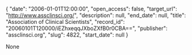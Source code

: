 {
  "date": "2006-01-01T12:00:00", 
  "open_access": false, 
  "target_url": "http://www.assclinsci.org/", 
  "description": null, 
  "end_date": null, 
  "title": "Association of Clinical Scientists", 
  "record_id": "20060101T120000/iEZhxeqqJXboZXfB0r0CBA==", 
  "publisher": "assclinsci.org", 
  "slug": 4822, 
  "start_date": null
}

None